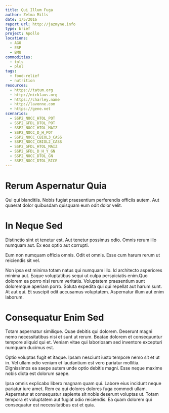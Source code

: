 ```yaml
---
title: Qui Illum Fuga
author: Zelma Mills
date: 1/5/2016
report url: http://jazmyne.info
type: brief
project: Apollo
locations:
  - AGO
  - ESP
  - BMU
commodities:
  - tols
  - plol
tags:
  - food-relief
  - nutrition
resources:
  - https://tatum.org
  - http://nicklaus.org
  - https://charley.name
  - http://lavonne.com
  - https://gene.net
scenarios:
  - SSP2_NOCC_HTOL_POT
  - SSP2_GFDL_DTOL_POT
  - SSP2_NOCC_HTOL_MAIZ
  - SSP2_NOCC_D_H_POT
  - SSP2_NOCC_CBIOL3_CASS
  - SSP2_NOCC_CBIOL2_CASS
  - SSP2_GFDL_HTOL_MAIZ
  - SSP2_GFDL_D_H_Y_GN
  - SSP2_NOCC_DTOL_GN
  - SSP2_NOCC_DTOL_RICE
---
```

# Rerum Aspernatur Quia
Qui qui blanditiis. Nobis fugiat praesentium perferendis officiis autem. Aut quaerat dolor quibusdam quisquam eum odit dolor velit.

# In Neque Sed
Distinctio sint et tenetur est. Aut tenetur possimus odio. Omnis rerum illo numquam aut. Ex eos optio aut corrupti.
 Eum non numquam officia omnis. Odit et omnis. Esse cum harum rerum ut reiciendis sit vel.
 Non ipsa est minima totam natus qui numquam illo. Id architecto asperiores minima aut. Eaque voluptatibus sequi ut culpa perspiciatis enim.Quo dolorem ea porro nisi rerum veritatis. Voluptatem praesentium sunt doloremque aperiam porro. Soluta expedita qui qui repellat aut harum sunt. At aut qui. Et suscipit odit accusamus voluptatem. Aspernatur illum aut enim laborum.

# Consequatur Enim Sed
Totam aspernatur similique. Quae debitis qui dolorem. Deserunt magni nemo necessitatibus nisi et sunt ut rerum. Beatae dolorem et consequuntur tempore aliquid qui et. Veniam vitae qui laboriosam sed inventore excepturi numquam ducimus est.
 Optio voluptas fugit et itaque. Ipsam nesciunt iusto tempore nemo sit et ut in. Vel ullam odio veniam et laudantium est vero pariatur mollitia. Dignissimos ea saepe autem unde optio debitis magni. Esse neque maxime nobis dicta est dolorum saepe.
 Ipsa omnis explicabo libero magnam quam qui. Labore eius incidunt neque pariatur iure amet. Rem ea qui dolores dolores fuga commodi ullam. Aspernatur at consequatur sapiente sit nobis deserunt voluptas ut. Totam tempora et voluptatem aut fugiat odio reiciendis. Ea quam dolorem qui consequatur est necessitatibus est et quia.
